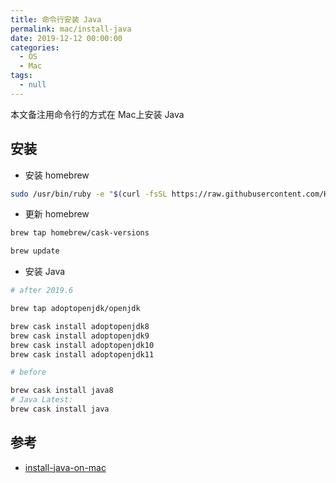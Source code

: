 ```yaml
---
title: 命令行安装 Java
permalink: mac/install-java
date: 2019-12-12 00:00:00
categories: 
  - OS
  - Mac
tags: 
  - null
---
```


本文备注用命令行的方式在 Mac上安装 Java
## 安装
- 安装 homebrew
```bash
sudo /usr/bin/ruby -e "$(curl -fsSL https://raw.githubusercontent.com/Homebrew/install/master/install)"
```
- 更新 homebrew
```bash
brew tap homebrew/cask-versions

brew update
```
- 安装 Java
```bash
# after 2019.6

brew tap adoptopenjdk/openjdk

brew cask install adoptopenjdk8
brew cask install adoptopenjdk9
brew cask install adoptopenjdk10
brew cask install adoptopenjdk11

# before

brew cask install java8
# Java Latest:
brew cask install java
```

## 参考
- [install-java-on-mac](https://stackoverflow.com/questions/24342886/how-to-install-java-8-on-mac)